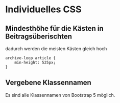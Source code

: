 # Individuelles CSS

## Mindesthöhe für die Kästen in Beitragsüberischten
dadurch werden die meisten Kästen gleich hoch
```
archive-loop article {
    min-height: 525px;
}
```
## Vergebene Klassennamen
Es sind alle Klassennamen von Bootstrap 5 möglich.
